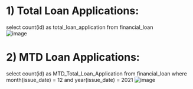 # 1) Total Loan Applications:
select count(id) as total_loan_application from financial_loan   
![image](https://github.com/DA-Atharv/Bank_Loan_Analytics/assets/159448408/990935c7-a885-45a0-999b-fe9c4d16bb5b)

# 2) MTD Loan Applications:
select count(id) as MTD_Total_Loan_Application from financial_loan
where month(issue_date) = 12 and year(issue_date) = 2021
![image](https://github.com/DA-Atharv/Bank_Loan_Analytics/assets/159448408/aafc9a90-6ce4-405c-80c4-b339d31e4552)
